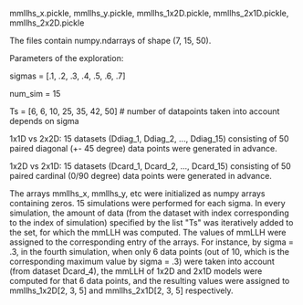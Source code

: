 mmllhs_x.pickle, mmllhs_y.pickle, mmllhs_1x2D.pickle, mmllhs_2x1D.pickle, mmllhs_2x2D.pickle

The files contain numpy.ndarrays of shape (7, 15, 50). 

Parameters of the exploration:

sigmas = [.1, .2, .3, .4, .5, .6, .7]

num_sim = 15

Ts = [6, 6, 10, 25, 35, 42, 50]  # number of datapoints taken into account depends on sigma


1x1D vs 2x2D: 15 datasets (Ddiag_1, Ddiag_2, ..., Ddiag_15) consisting of 50 paired diagonal (+- 45 degree) data points were generated in advance.

1x2D vs 2x1D: 15 datasets (Dcard_1, Dcard_2, ..., Dcard_15) consisting of 50 paired cardinal (0/90 degree) data points were generated in advance. 

The arrays mmllhs_x, mmllhs_y, etc were initialized as numpy arrays containing zeros. 15 simulations were performed for each sigma. 
In every simulation, the amount of data (from the dataset with index corresponding to the index of simulation) specified by the list "Ts" was iteratively added to the set,
for which the mmLLH was computed.
The values of mmLLH were assigned to the corresponding entry of the arrays. For instance, by sigma = .3, in the fourth simulation, when
only 6 data points (out of 10, which is the corresponding maximum value by sigma = .3) were taken into account (from dataset Dcard_4), the mmLLH of 1x2D and 2x1D models
were computed for that 6 data points, and the resulting values were assigned to mmllhs_1x2D[2, 3, 5] and mmllhs_2x1D[2, 3, 5] respectively.





